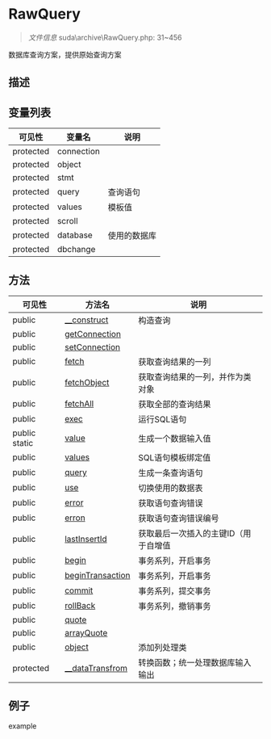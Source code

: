 #  RawQuery 

> *文件信息* suda\archive\RawQuery.php: 31~456


数据库查询方案，提供原始查询方案


## 描述






## 变量列表
| 可见性 |  变量名   | 说明 |
|--------|----|------|
| protected    | connection | | 
| protected    | object | | 
| protected    | stmt | | 
| protected    | query | 查询语句| 
| protected    | values |  模板值| 
| protected    | scroll | | 
| protected    | database | 使用的数据库| 
| protected    | dbchange | | 

## 方法

| 可见性 | 方法名 | 说明 |
|--------|-------|------|
|  public  |[__construct](RawQuery/__construct.md) | 构造查询 |
|  public  |[getConnection](RawQuery/getConnection.md) |  |
|  public  |[setConnection](RawQuery/setConnection.md) |  |
|  public  |[fetch](RawQuery/fetch.md) | 获取查询结果的一列 |
|  public  |[fetchObject](RawQuery/fetchObject.md) | 获取查询结果的一列，并作为类对象 |
|  public  |[fetchAll](RawQuery/fetchAll.md) | 获取全部的查询结果 |
|  public  |[exec](RawQuery/exec.md) | 运行SQL语句 |
|  public  static|[value](RawQuery/value.md) | 生成一个数据输入值 |
|  public  |[values](RawQuery/values.md) | SQL语句模板绑定值 |
|  public  |[query](RawQuery/query.md) | 生成一条查询语句 |
|  public  |[use](RawQuery/use.md) | 切换使用的数据表 |
|  public  |[error](RawQuery/error.md) | 获取语句查询错误 |
|  public  |[erron](RawQuery/erron.md) | 获取语句查询错误编号 |
|  public  |[lastInsertId](RawQuery/lastInsertId.md) | 获取最后一次插入的主键ID（用于自增值 |
|  public  |[begin](RawQuery/begin.md) | 事务系列，开启事务 |
|  public  |[beginTransaction](RawQuery/beginTransaction.md) | 事务系列，开启事务 |
|  public  |[commit](RawQuery/commit.md) | 事务系列，提交事务 |
|  public  |[rollBack](RawQuery/rollBack.md) | 事务系列，撤销事务 |
|  public  |[quote](RawQuery/quote.md) |  |
|  public  |[arrayQuote](RawQuery/arrayQuote.md) |  |
|  public  |[object](RawQuery/object.md) | 添加列处理类 |
|  protected  |[__dataTransfrom](RawQuery/__dataTransfrom.md) | 转换函数；统一处理数据库输入输出 |
 

## 例子

example